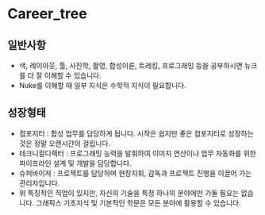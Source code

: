 # Career\_tree

## 일반사항

* 색, 레이아웃, 툴, 사진학, 촬영, 합성이론, 트레킹, 프로그래밍 등을 공부하시면 뉴크를 더 잘 이해할 수 있습니다.
* Nuke를 이해할 때 일부 지식은 수학적 지식이 필요합니다.

## 성장형태

* 컴포지터 : 합성 업무를 담당하게 됩니다. 시작은 쉽지만 좋은 컴포지터로 성장하는 것은 정말 오랜시간이 걸립니다.
* 테크니컬디렉터 : 프로그래밍 능력을 발휘하여 이미지 연산이나 업무 자동화를 위한 파이프라인 설계 및 개발을 담당합니다.
* 슈퍼바이져 : 프로젝트를 담당하며 현장지휘, 감독과 프로젝트 진행을 이끌어 가는 관리자입니다.
* 위 특징적인 직업이 있지만, 자신의 기술을 특정 하나의 분야에만 가둘 필요는 없습니다. 그래픽스 기초지식 및 기본적인 학문은 모든 분야에 활용할 수 있습니다.


